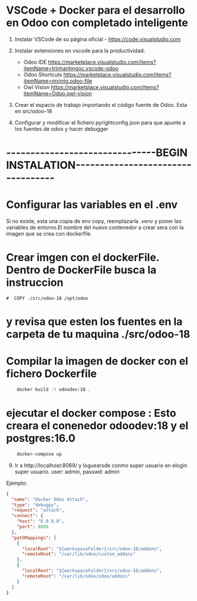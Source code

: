 # VSCode + Docker para el desarrollo en Odoo con completado inteligente

1. Instalar VSCode de su página oficial - <https://code.visualstudio.com>
2. Instalar extensiones en vscode para la productividad:

   - Odoo IDE
     <https://marketplace.visualstudio.com/items?itemName=trinhanhngoc.vscode-odoo>
   - Odoo Shortcuts
     <https://marketplace.visualstudio.com/items?itemName=mvintg.odoo-file>
   - Owl Vision <https://marketplace.visualstudio.com/items?itemName=Odoo.owl-vision>

3. Crear el espacio de trabajo importando el código fuente de Odoo. Esta en src/odoo-18

4. Configurar y modificar el fichero pyrightconfig.json para que apunte a los  fuentes de odoo y hacer debugger

# -------------------------------BEGIN INSTALATION----------------------------------

# Configurar las variables en el .env
  Si no existe, esta una copia de env copy, reemplazarla .venv y poner las variables de entorno.El nombre del nuevo contenedor a crear sera con la imagen que se crea con dockerfile

# Crear imgen con el dockerFile. Dentro de DockerFile busca la instruccion 
    #  COPY ./src/odoo-18 /opt/odoo
   # y revisa que esten los fuentes en la carpeta de tu maquina  ./src/odoo-18 

# Compilar la imagen de docker con el fichero Dockerfile 
   ```bash
       docker build -t odoodev:18 .
   ```
# ejecutar el docker compose : Esto creara el conenedor odoodev:18 y el postgres:16.0
 ```bash
     docker-compose up
 ```
9. Ir a http://localhost:8069/ y loguearsde conmo super usuario en elogin super usuario. 
 user: admin,  passwd: admin


Ejemplo:

```json
{
  "name": "Docker Odoo Attach",
  "type": "debugpy",
  "request": "attach",
  "connect": {
    "host": "0.0.0.0",
    "port": 8888
  },
  "pathMappings": [
    {
      "localRoot": "${workspaceFolder}/src/odoo-18/addons",
      "remoteRoot": "/var/lib/odoo/custom_addons"
    },
    {
      "localRoot": "${workspaceFolder}/src/odoo-18/addons",
      "remoteRoot": "/var/lib/odoo/odoo/addons"
    }
  ]
}
```
